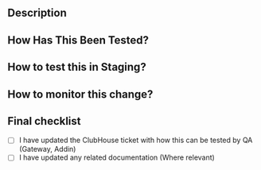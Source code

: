 <!--- Provide a general summary of your changes in the Title above -->

## Description
<!--- Describe your changes in detail -->

## How Has This Been Tested?
<!--- Please describe in detail how you tested your changes. -->
<!--- Include details of your testing environment, and the tests you ran to -->
<!--- see how your change affects other areas of the code, etc. -->

## How to test this in Staging?
<!--- Describe clearly what is the procedure to follow to be able to test this change in staging -->

## How to monitor this change?
<!--- Please also provide details about the monitoring procedure -->
<!--- for example: look for tag "defender_flag" in logz.io -->

## Final checklist
<!--- Go over all the following points, and put an `x` in all the boxes that apply. -->
<!--- If you're unsure about any of these, don't hesitate to ask. We're here to help! -->
- [ ] I have updated the ClubHouse ticket with how this can be tested by QA (Gateway, Addin)
- [ ] I have updated any related documentation (Where relevant)
